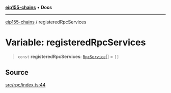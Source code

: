 [**eip155-chains**](../README.md) • **Docs**

***

[eip155-chains](../globals.md) / registeredRpcServices

# Variable: registeredRpcServices

> `const` **registeredRpcServices**: [`RpcService`](../interfaces/RpcService.md)[] = `[]`

## Source

[src/rpc/index.ts:44](https://github.com/ivanzzeth/eip155-chains/blob/79a991ef2c76d4c7ef198819db7421c4151b4602/src/rpc/index.ts#L44)

